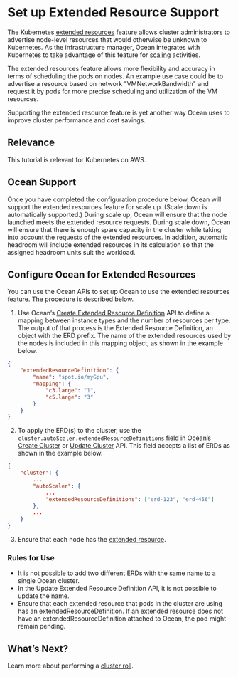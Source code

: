 # Set up Extended Resource Support

The Kubernetes [extended resources](https://kubernetes.io/docs/tasks/administer-cluster/extended-resource-node/) feature allows cluster administrators to advertise node-level resources that would otherwise be unknown to Kubernetes. As the infrastructure manager, Ocean integrates with Kubernetes to take advantage of this feature for [scaling](ocean/features/scaling-kubernetes) activities.

The extended resources feature allows more flexibility and accuracy in terms of scheduling the pods on nodes. An example use case could be to advertise a resource based on network "VMNetworkBandwidth" and request it by pods for more precise scheduling and utilization of the VM resources.

Supporting the extended resource feature is yet another way Ocean uses to improve cluster performance and cost savings.

## Relevance

This tutorial is relevant for Kubernetes on AWS.

## Ocean Support

Once you have completed the configuration procedure below, Ocean will support the extended resources feature for scale up. (Scale down is automatically supported.) During scale up, Ocean will ensure that the node launched meets the extended resource requests. During scale down, Ocean will ensure that there is enough spare capacity in the cluster while taking into account the requests of the extended resources. In addition, automatic headroom will include extended resources in its calculation so that the assigned headroom units suit the workload.

## Configure Ocean for Extended Resources

You can use the Ocean APIs to set up Ocean to use the extended resources feature. The procedure is described below.

1. Use Ocean’s [Create Extended Resource Definition](https://docs.spot.io/api/#operation/oceanK8sExtendedResourceDefinitionCreate) API to define a mapping between instance types and the number of resources per type. The output of that process is the Extended Resource Definition, an object with the ERD prefix. The name of the extended resources used by the nodes is included in this mapping object, as shown in the example below.

```json
{
    "extendedResourceDefinition": {
        "name": "spot.io/myGpu",
        "mapping": {
            "c3.large": "1",
            "c5.large": "3"
        }
    }
}
```

2. To apply the ERD(s) to the cluster, use the `cluster.autoScaler.extendedResourceDefinitions` field in Ocean’s [Create Cluster](https://docs.spot.io/api/#operation/OceanAWSClusterCreate) or [Update Cluster](https://docs.spot.io/api/#operation/OceanAWSClusterUpdate) API. This field accepts a list of ERDs as shown in the example below.

```json
{
    "cluster": {
        ...
        "autoScaler": {
            ...
            "extendedResourceDefinitions": ["erd-123", "erd-456"]
        },
        ...
    }
}
```

3. Ensure that each node has the [extended resource](https://kubernetes.io/docs/tasks/administer-cluster/extended-resource-node/#advertise-a-new-extended-resource-on-one-of-your-nodes).

### Rules for Use

- It is not possible to add two different ERDs with the same name to a single Ocean cluster.
- In the Update Extended Resource Definition API, it is not possible to update the name.
- Ensure that each extended resource that pods in the cluster are using has an extendedResourceDefinition. If an extended resource does not have an extendedResourceDefinition attached to Ocean, the pod might remain pending.

## What’s Next?

Learn more about performing a [cluster roll](ocean/features/roll).
